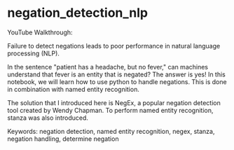 # negation_detection_nlp

YouTube Walkthrough:

Failure to detect negations leads to poor performance in natural language processing (NLP). 

In the sentence "patient has a headache, but no fever," can machines understand that fever is an entity that is negated? The answer is yes! In this notebook, we will learn how to use python to handle negations. This is done in combination with named entity recognition.

The solution that I introduced here is NegEx, a popular negation detection tool created by Wendy Chapman. To perform named entity recognition, stanza was also introduced.

Keywords: negation detection, named entity recognition, negex, stanza, negation handling, determine negation
